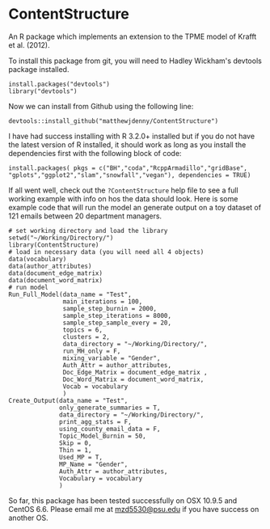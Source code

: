 # ContentStructure
An R package which implements an extension to the TPME model of Krafft et al. (2012). 

To install this package from git, you will need to Hadley Wickham's devtools package installed.

    install.packages("devtools")
    library("devtools")
    
Now we can install from Github using the following line:

    devtools::install_github("matthewjdenny/ContentStructure")

I have  had success installing with R 3.2.0+ installed but if you do not have the latest version of R installed, it should work as long as you install the dependencies first with the following block of code:

    install.packages( pkgs = c("BH","coda","RcppArmadillo","gridBase",
    "gplots","ggplot2","slam","snowfall","vegan"), dependencies = TRUE)

If all went well, check out the `?ContentStructure` help file to see a full working example with info on hos the data should look. Here is some example code that will run the model an generate output on a toy dataset of 121 emails between 20 department managers.

    # set working directory and load the library 
    setwd("~/Working/Directory/")
    library(ContentStructure)
    # load in necessary data (you will need all 4 objects)
    data(vocabulary)
    data(author_attributes)
    data(document_edge_matrix)
    data(document_word_matrix)
    # run model
    Run_Full_Model(data_name = "Test",  
                   main_iterations = 100, 
                   sample_step_burnin = 2000, 
                   sample_step_iterations = 8000,
                   sample_step_sample_every = 20,
                   topics = 6,
                   clusters = 2,
                   data_directory = "~/Working/Directory/",
                   run_MH_only = F,
                   mixing_variable = "Gender",
                   Auth_Attr = author_attributes, 
                   Doc_Edge_Matrix = document_edge_matrix ,
                   Doc_Word_Matrix = document_word_matrix, 
                   Vocab = vocabulary
                   )
    Create_Output(data_name = "Test",
                  only_generate_summaries = T, 
                  data_directory = "~/Working/Directory/",
                  print_agg_stats = F,
                  using_county_email_data = F,
                  Topic_Model_Burnin = 50,
                  Skip = 0, 
                  Thin = 1,
                  Used_MP = T,
                  MP_Name = "Gender",
                  Auth_Attr = author_attributes,
                  Vocabulary = vocabulary
                  )
            
So far, this package has been tested successfully on OSX 10.9.5 and CentOS 6.6. Please email me at <mzd5530@psu.edu> if you have success on another OS.
